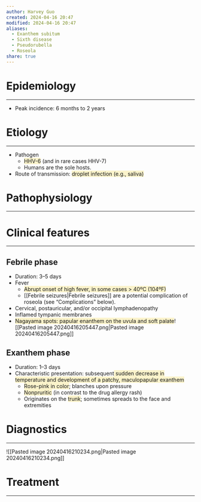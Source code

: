 ```yaml
---
author: Harvey Guo
created: 2024-04-16 20:47
modified: 2024-04-16 20:47
aliases:
  - Exanthem subitum
  - Sixth disease
  - Pseudorubella
  - Roseola
share: true
---
```

# Epidemiology
---
- Peak incidence: 6 months to 2 years

# Etiology
---
- Pathogen
	- <span style="background:rgba(240, 200, 0, 0.2)">HHV-6</span> (and in rare cases HHV-7)
	- Humans are the sole hosts.
- Route of transmission: <span style="background:rgba(240, 200, 0, 0.2)">droplet infection (e.g., saliva)</span>

# Pathophysiology
---


# Clinical features
---
## Febrile phase
- Duration: 3–5 days
- Fever
	- <span style="background:rgba(240, 200, 0, 0.2)">Abrupt onset of high fever, in some cases > 40ºC (104ºF) </span>
	- [[Febrile seizures|Febrile seizures]] are a potential complication of roseola (see “Complications” below).
- Cervical, postauricular, and/or occipital lymphadenopathy
- Inflamed tympanic membranes
- <span style="background:rgba(240, 200, 0, 0.2)">Nagayama spots: papular enanthem on the uvula and soft palate</span>![[Pasted image 20240416205447.png|Pasted image 20240416205447.png]]
## Exanthem phase
- Duration: 1–3 days
- Characteristic presentation: subsequent<span style="background:rgba(240, 200, 0, 0.2)"> sudden decrease in temperature and development of a patchy, maculopapular exanthem</span>
	- <span style="background:rgba(240, 200, 0, 0.2)">Rose-pink in color</span>; blanches upon pressure
	- <span style="background:rgba(240, 200, 0, 0.2)">Nonpruritic</span> (in contrast to the drug allergy rash)
	- Originates on the <span style="background:rgba(240, 200, 0, 0.2)">trunk</span>; sometimes spreads to the face and extremities

# Diagnostics
---
![[Pasted image 20240416210234.png|Pasted image 20240416210234.png]]
# Treatment
---

